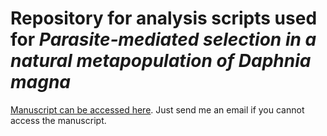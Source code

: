 # Repository for analysis scripts used for *Parasite‐mediated selection in a natural metapopulation of Daphnia magna*
[Manuscript can be accessed here](https://onlinelibrary.wiley.com/doi/full/10.1111/mec.15260). 
Just send me an email if you cannot access the manuscript. 
